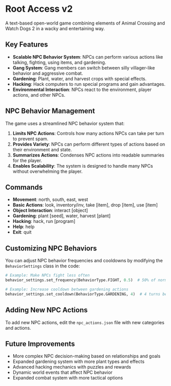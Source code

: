 # Root Access v2

A text-based open-world game combining elements of Animal Crossing and Watch Dogs 2 in a wacky and entertaining way.

## Key Features

- **Scalable NPC Behavior System**: NPCs can perform various actions like talking, fighting, using items, and gardening.
- **Gang System**: Gang members can switch between silly villager-like behavior and aggressive combat.
- **Gardening**: Plant, water, and harvest crops with special effects.
- **Hacking**: Hack computers to run special programs and gain advantages.
- **Environmental Interaction**: NPCs react to the environment, player actions, and other NPCs.

## NPC Behavior Management

The game uses a streamlined NPC behavior system that:

1. **Limits NPC Actions**: Controls how many actions NPCs can take per turn to prevent spam.
2. **Provides Variety**: NPCs can perform different types of actions based on their environment and state.
3. **Summarizes Actions**: Condenses NPC actions into readable summaries for the player.
4. **Enables Scalability**: The system is designed to handle many NPCs without overwhelming the player.

## Commands

- **Movement**: north, south, east, west
- **Basic Actions**: look, inventory/inv, take [item], drop [item], use [item]
- **Object Interaction**: interact [object]
- **Gardening**: plant [seed], water, harvest [plant]
- **Hacking**: hack, run [program]
- **Help**: help
- **Exit**: quit

## Customizing NPC Behaviors

You can adjust NPC behavior frequencies and cooldowns by modifying the `BehaviorSettings` class in the code:

```python
# Example: Make NPCs fight less often
behavior_settings.set_frequency(BehaviorType.FIGHT, 0.5)  # 50% of normal frequency

# Example: Increase cooldown between gardening actions
behavior_settings.set_cooldown(BehaviorType.GARDENING, 4)  # 4 turns between gardening actions
```

## Adding New NPC Actions

To add new NPC actions, edit the `npc_actions.json` file with new categories and actions.

## Future Improvements

- More complex NPC decision-making based on relationships and goals
- Expanded gardening system with more plant types and effects
- Advanced hacking mechanics with puzzles and rewards
- Dynamic world events that affect NPC behavior
- Expanded combat system with more tactical options
